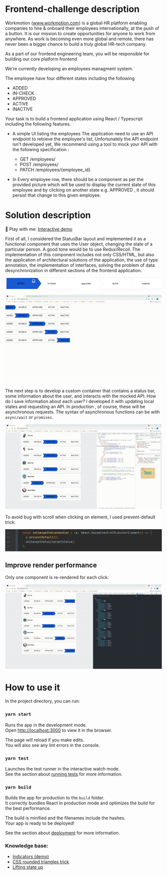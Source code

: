 # Frontend-challenge description

Workmotion (www.workmotion.com) is a global HR platform enabling companies to hire & onboard their employees internationally, at the push of a button. It is our mission to create opportunities for anyone to work from anywhere. As work is becoming even more global and remote, there has never been a bigger chance to build a truly global HR-tech company.


As a part of our frontend engineering team, you will be responsible for building our core platform frontend 

We're currently developing an employees managment system.

The employee have four different states including the following
- ADDED
- IN-CHECK
- APPROVED
- ACTIVE
- INACTIVE

Your task is to build a frontend application using React / Typescript including the following features.

- A simple UI listing the employees 
  The application need to use an API endpoint to retrieve the employee's list, Unfortunately the API endpoint isn't developed yet, We recommend using a tool to mock your API with the following specification :
  - GET /employees/
  - POST /employees/
  - PATCH /employees/{employee_id}
 
- In Every employee row, there should be a component as per the provided picture which will be used to display the current state of this employee and by clicking on another state e.g. APPROVED , it should persist that change to this given employee.


# Solution description

🐥 Play with me: [Interactive demo](https://eloquent-wescoff-d5bbdd.netlify.app/)

First of all, I considered the StatusBar layout and implemented it as a functional component that uses the User object, changing the state of a particular person. A good tone would be to use Redux/Recoil.
The implementation of this component includes not only CSS/HTML, but also the application of architectural solutions of the application, the use of type annotation, the implementation of interfaces, solving the problem of data desynchronization in different sections of the frontend application.

![StatusBar Layout](./readme/states.png)

![Example of interactive status bar](./readme/vid-1626349706437.gif)

The next step is to develop a custom container that contains a status bar, some information about the user, and interacts with the mocked API.
How do I save information about each user? I developed it with updating local states and requesting an API. In production
, of course, these will be asynchronous requests. The syntax of asynchronous functions can be with `async/wait` or `promises`.

![Example of interactive user containers](./readme/vid-1626363080428.gif)

To avoid bug with scroll when clicking on <a> element, I used prevent-default trick:

![Code of status bar handler](./readme/statusbar_handler.PNG)

## Improve render performance 

Only one component is re-rendered for each click:

![Component re-renders](./readme/vid-1626791436756.gif)

# How to use it

In the project directory, you can run:

### `yarn start`

Runs the app in the development mode.\
Open [http://localhost:3000](http://localhost:3000) to view it in the browser.

The page will reload if you make edits.\
You will also see any lint errors in the console.

### `yarn test`

Launches the test runner in the interactive watch mode.\
See the section about [running tests](https://facebook.github.io/create-react-app/docs/running-tests) for more information.

### `yarn build`

Builds the app for production to the `build` folder.\
It correctly bundles React in production mode and optimizes the build for the best performance.

The build is minified and the filenames include the hashes.\
Your app is ready to be deployed!

See the section about [deployment](https://facebook.github.io/create-react-app/docs/deployment) for more information.

### Knowledge base:
- [Indicators (demo)](https://codyhouse.co/demo/breadcrumbs-multi-steps-indicator/index.html#0)
- [CSS rounded triangles trick](https://codyhouse.co/blog/post/css-rounded-triangles-with-clip-path)
- [Lifting state up](reactjs.org/docs/lifting-state-up.html)

